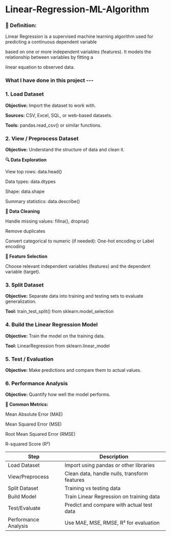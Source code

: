 # Linear-Regression-ML-Algorithm

### 📘 Definition:

Linear Regression is a supervised machine learning algorithm used for predicting a continuous dependent variable 

based on one or more independent variables (features). It models the relationship between variables by fitting a 

linear equation to observed data.


### What I have done in this project ---

### 1. Load Dataset

**Objective:** Import the dataset to work with.

**Sources:** CSV, Excel, SQL, or web-based datasets.

**Tools:** pandas.read_csv() or similar functions.

### 2. View / Preprocess Dataset

**Objective:** Understand the structure of data and clean it.

**🔍 Data Exploration**

View top rows: data.head()

Data types: data.dtypes

Shape: data.shape

Summary statistics: data.describe()

**🧹 Data Cleaning**

Handle missing values: fillna(), dropna()

Remove duplicates

Convert categorical to numeric (if needed): One-hot encoding or Label encoding

**📐 Feature Selection**

Choose relevant independent variables (features) and the dependent variable (target).

### 3. Split Dataset

**Objective:** Separate data into training and testing sets to evaluate generalization.

**Tool:** train_test_split() from sklearn.model_selection

### 4. Build the Linear Regression Model

**Objective:** Train the model on the training data.

**Tool:** LinearRegression from sklearn.linear_model

### 5. Test / Evaluation

**Objective:** Make predictions and compare them to actual values.

### 6. Performance Analysis

**Objective:** Quantify how well the model performs.

**📏 Common Metrics:**

Mean Absolute Error (MAE)

Mean Squared Error (MSE)

Root Mean Squared Error (RMSE)

R-squared Score (R²)

| Step                 | Description                                  |
| -------------------- | -------------------------------------------- |
| Load Dataset         | Import using pandas or other libraries       |
| View/Preprocess      | Clean data, handle nulls, transform features |
| Split Dataset        | Training vs testing data                     |
| Build Model          | Train Linear Regression on training data     |
| Test/Evaluate        | Predict and compare with actual test data    |
| Performance Analysis | Use MAE, MSE, RMSE, R² for evaluation        |
